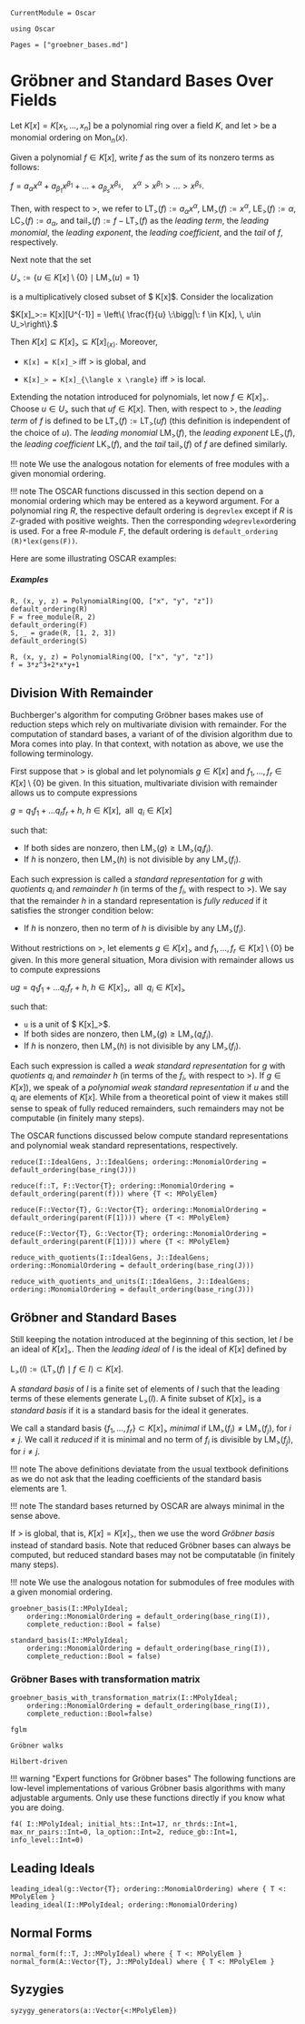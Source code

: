 ```@meta
CurrentModule = Oscar
```

```@setup oscar
using Oscar
```

```@contents
Pages = ["groebner_bases.md"]
```

# Gröbner and Standard Bases Over Fields

Let $K[x] = K[x_1, \dots, x_n]$ be a polynomial ring over a field $K$,
and let $>$ be a monomial ordering on $\text{Mon}_n(x)$.

Given a polynomial $f\in K[x]$, write $f$ as the sum of its nonzero terms as follows:

$f = a_\alpha x^\alpha + a_{\beta_1} x^{\beta_1} + \dots + a_{\beta_s} x^{\beta_s},\quad x^\alpha > x^{\beta_1} > \dots > x^{\beta_s} .$

Then, with respect to $>$, we refer to $\text{LT}_>(f) := a_\alpha x^\alpha$, $\text{LM}_>(f) := x^\alpha$, $\text{LE}_>(f) := \alpha$, $\text{LC}_>(f) := a_\alpha$,
and $\text{tail}_>(f) := f - \text{LT}_>(f)$ as the  *leading term*, the *leading monomial*, the *leading exponent*, the *leading
coefficient*, and the *tail* of $f$, respectively.

Next note that the set

$U_>:= \{u\in K[x]\setminus \{0\} \mid {\text{LM}}_>(u)=1 \}$

is a multiplicatively closed subset of $ K[x]$. Consider the localization

$K[x]_>:= K[x][U^{-1}] = \left\{ \frac{f}{u} \:\bigg|\: f \in K[x], \, u\in U_>\right\}.$

Then $K[x]\subseteq K[x]_>\subseteq K[x]_{\langle x \rangle}.$ Moreover,

- ``K[x] = K[x]_>`` iff $>$ is global, and

- ``K[x]_> = K[x]_{\langle x \rangle}`` iff $>$ is local.

Extending the notation introduced for polynomials, let now $f\in K[x]_>$. Choose $u\in U_>$ such that
$uf\in K[x]$. Then, with respect to $>$, the  *leading term*  of $f$
is defined to be $\text{LT}_>(f) := \text{LT}_>(uf)$ (this definition is independent of the choice of $u$).
The *leading monomial* $\text{LM}_>(f)$, the *leading exponent* $\text{LE}_>(f)$, the
*leading coefficient* $\text{LK}_>(f)$, and the *tail* $\text{tail}_>(f)$ of $f$ are defined similarly.

!!! note
    We use the analogous notation for elements of free modules with a given monomial ordering.

!!! note
    The OSCAR functions discussed in this section depend on a monomial ordering which may be entered as a keyword argument.
    For a polynomial ring $R$, the respective default ordering is `degrevlex` except if $R$ is $\mathbb Z$-graded with
	positive weights. Then the corresponding `wdegrevlex`ordering is used. For a free $R$-module $F$, the default
	ordering is `default_ordering (R)*lex(gens(F))`.

Here are some illustrating OSCAR examples:

##### Examples

```@repl oscar
R, (x, y, z) = PolynomialRing(QQ, ["x", "y", "z"])
default_ordering(R)
F = free_module(R, 2)
default_ordering(F)
S, _ = grade(R, [1, 2, 3])
default_ordering(S)
```

```@repl oscar
R, (x, y, z) = PolynomialRing(QQ, ["x", "y", "z"])
f = 3*z^3+2*x*y+1
```

## Division With Remainder

Buchberger's algorithm for computing Gröbner bases makes use of reduction steps which rely on multivariate division with remainder.
For the computation of standard bases, a variant of of the division algorithm due to Mora comes into play. In that context, with notation
as above, we use the following terminology.

First suppose that $>$ is global and let polynomials $g\in K[x]$ and $f_1, \dots, f_r\in K[x]\setminus \{0\}$ be given.
In this situation, multivariate division with remainder allows us to compute expressions

$g = q_1f_1+\dots q_rf_r + h, \; h\in K[x], \;\text{ all }\; q_i \in K[x]$

such that:

- If both sides are nonzero, then $\text{LM}_>(g) \ge \text{LM}_>(q_if_i)$.
- If $h$ is nonzero, then $\text{LM}_>(h)$ is not divisible by any $\text{LM}_>(f_i)$.

Each such expression is called a *standard representation* for $g$ with *quotients* $q_i$ and *remainder* $h$
(in terms of the $f_i$, with respect to $>$). We say that the remainder $h$ in a standard representation is
*fully reduced*  if it satisfies the stronger condition below:

- If $h$ is nonzero, then no term of $h$ is divisible by any $\text{LM}_>(f_i)$.

Without restrictions on  $>$, let elements $g\in K[x]_>$ and $f_1, \dots, f_r\in K[x]\setminus \{0\}$ be given.
In this more general situation, Mora division with remainder allows us to compute expressions

$ug = q_1f_1+\dots q_rf_r + h, \; h\in K[x]_>, \;\text{ all }\; q_i \in K[x]_>$

such that:

- ``u`` is a unit of $ K[x]_>$.
- If both sides are nonzero, then $\text{LM}_>(g) \ge \text{LM}_>(q_if_i)$.
- If $h$ is nonzero, then $\text{LM}_>(h)$ is not divisible by any $\text{LM}_>(f_i)$.

Each such expression is called a *weak standard representation* for $g$ with *quotients* $q_i$ and *remainder* $h$ (in terms of the $f_i$, with respect to $>$).
If $g\in K[x])$, we speak of a *polynomial weak standard representation* if $u$ and the $q_i$ are elements of $K[x].$ While from a theoretical point of view it makes
still sense to speak of fully reduced remainders, such remainders may not be computable (in finitely many steps).

The OSCAR functions discussed below compute standard representations and polynomial weak standard representations, respectively.

```@julia
reduce(I::IdealGens, J::IdealGens; ordering::MonomialOrdering = default_ordering(base_ring(J)))
```

```@julia
reduce(f::T, F::Vector{T}; ordering::MonomialOrdering = default_ordering(parent(f))) where {T <: MPolyElem}
```

```@julia
reduce(F::Vector{T}, G::Vector{T}; ordering::MonomialOrdering = default_ordering(parent(F[1]))) where {T <: MPolyElem}
```

```@julia
reduce(F::Vector{T}, G::Vector{T}; ordering::MonomialOrdering = default_ordering(parent(F[1]))) where {T <: MPolyElem}
```

```@julia
reduce_with_quotients(I::IdealGens, J::IdealGens; ordering::MonomialOrdering = default_ordering(base_ring(J)))
```

```@julia
reduce_with_quotients_and_units(I::IdealGens, J::IdealGens; ordering::MonomialOrdering = default_ordering(base_ring(J)))
```


## Gröbner and Standard Bases

Still keeping the notation introduced at the beginning of this section, let $I$ be an ideal of $K[x]_>$.
Then the *leading ideal* of $I$ is the ideal of $K[x]$ defined by

$\text{L}_>(I):=\langle \text{LT}_>(f) \mid f\in I\rangle\subset K[x].$

A *standard basis* of $I$ is a finite set of elements of $I$ such that the leading terms of these elements
generate $\text{L}_>(I)$. A finite subset of $K[x]_>$ is a *standard basis* if it is a standard basis for the
ideal it generates.

We call a standard basis $\{f_1,\dots, f_r\}\subset K[x]_>$ *minimal*  if  $\text{LM}_>(f_i)\neq \text{LM}_>(f_j)$,
for $i\neq j$. We call it *reduced* if  it is minimal and no term of $f_i$ is divisible by $\text{LM}_>(f_j)$, for $i\neq j$.

!!! note
    The above definitions deviatate from the usual textbook definitions as we do not ask that the leading coefficients of the standard basis elements are 1.

!!! note
    The standard bases returned by OSCAR are always minimal in the sense above.

If $>$ is global, that is, $K[x] = K[x]_>$, then we use the word *Gröbner basis* instead of standard basis.
Note that reduced Gröbner bases can always be computed, but reduced standard bases may not be computatable (in finitely many steps).

!!! note
    We use the analogous notation for submodules of free modules with a given monomial ordering.

```@docs
groebner_basis(I::MPolyIdeal;
	ordering::MonomialOrdering = default_ordering(base_ring(I)),
	complete_reduction::Bool = false)
```
```@docs
standard_basis(I::MPolyIdeal;
	ordering::MonomialOrdering = default_ordering(base_ring(I)),
	complete_reduction::Bool = false)
```
	
### Gröbner Bases with transformation matrix

```@docs
groebner_basis_with_transformation_matrix(I::MPolyIdeal;
	ordering::MonomialOrdering = default_ordering(base_ring(I)),
	complete_reduction::Bool=false)
```

    fglm

    Gröbner walks

    Hilbert-driven

!!! warning "Expert functions for Gröbner bases"
    The following functions are low-level implementations of various Gröbner
    basis algorithms with many adjustable arguments. Only use these
    functions directly if you know what you are doing.

```@docs
f4( I::MPolyIdeal; initial_hts::Int=17, nr_thrds::Int=1, max_nr_pairs::Int=0, la_option::Int=2, reduce_gb::Int=1, info_level::Int=0)
```

## Leading Ideals

```@docs
leading_ideal(g::Vector{T}; ordering::MonomialOrdering) where { T <: MPolyElem }
leading_ideal(I::MPolyIdeal; ordering::MonomialOrdering)
```

## Normal Forms

```@docs
normal_form(f::T, J::MPolyIdeal) where { T <: MPolyElem }
normal_form(A::Vector{T}, J::MPolyIdeal) where { T <: MPolyElem }
```

## Syzygies

```@docs
syzygy_generators(a::Vector{<:MPolyElem})
```


